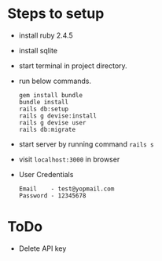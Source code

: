
# Steps to setup

- install ruby 2.4.5
- install sqlite
- start terminal in project directory.
- run below commands.

    ```
    gem install bundle
    bundle install
    rails db:setup
    rails g devise:install
    rails g devise user
    rails db:migrate
    ```

- start server by running command `rails s`
- visit `localhost:3000` in browser
- User Credentials
    ```
    Email    - test@yopmail.com
    Password - 12345678
    ```

# ToDo

- Delete API key